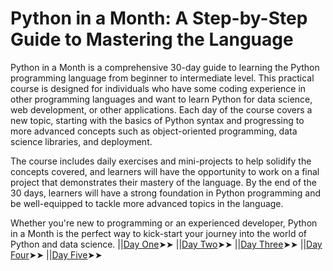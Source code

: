 # Python in a Month: A Step-by-Step Guide to Mastering the Language
Python in a Month is a comprehensive 30-day guide to learning the Python programming language from beginner to intermediate level. This practical course is designed for individuals who have some coding experience in other programming languages and want to learn Python for data science, web development, or other applications. Each day of the course covers a new topic, starting with the basics of Python syntax and progressing to more advanced concepts such as object-oriented programming, data science libraries, and deployment.

The course includes daily exercises and mini-projects to help solidify the concepts covered, and learners will have the opportunity to work on a final project that demonstrates their mastery of the language. By the end of the 30 days, learners will have a strong foundation in Python programming and be well-equipped to tackle more advanced topics in the language.

Whether you're new to programming or an experienced developer, Python in a Month is the perfect way to kick-start your journey into the world of Python and data science.
||[Day One](https://github.com/ermiaswalelgne/Python-in-a-Month-A-Step-by-Step-Guide-to-Mastering-the-Language/blob/main/Day%20one%20-%20Getting%20started%20with%20Python.md)➤➤
||[Day Two](https://github.com/ermiaswalelgne/Python-in-a-Month-A-Step-by-Step-Guide-to-Mastering-the-Language/blob/main/Day%20Two:%20Variables%20and%20Operators.md)➤➤
||[Day Three](https://github.com/ermiaswalelgne/Python-in-a-Month-A-Step-by-Step-Guide-to-Mastering-the-Language/blob/main/Day%20Three:%20Conditional%20Statements.md)➤➤
||[Day Four](https://github.com/ermiaswalelgne/Python-in-a-Month-A-Step-by-Step-Guide-to-Mastering-the-Language/blob/main/Day%20Four:%20Loop.md)➤➤
||[Day Five](https://github.com/ermiaswalelgne/Python-in-a-Month-A-Step-by-Step-Guide-to-Mastering-the-Language/blob/main/Day%20Five:%20Lists.md)➤➤

